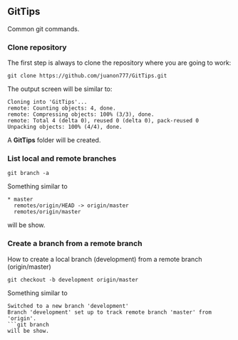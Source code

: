 ## GitTips

Common git commands.

### Clone repository

The first step is always to clone the repository where you are going to work:

```
git clone https://github.com/juanon777/GitTips.git
```

The output screen will be similar to:

```
Cloning into 'GitTips'...
remote: Counting objects: 4, done.
remote: Compressing objects: 100% (3/3), done.
remote: Total 4 (delta 0), reused 0 (delta 0), pack-reused 0
Unpacking objects: 100% (4/4), done.
```

A **GitTips** folder will be created.

### List local and remote branches

```
git branch -a
```

Something similar to

```
* master
  remotes/origin/HEAD -> origin/master
  remotes/origin/master
```
  
will be show. 

### Create a branch from a remote branch

How to create a local branch (development) from a remote branch (origin/master)

```
git checkout -b development origin/master
```
Something similar to

```
Switched to a new branch 'development'
Branch 'development' set up to track remote branch 'master' from 'origin'.
```git branch
will be show. 


